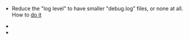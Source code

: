 * Reduce the "log level" to have smaller "debug.log" files, or none at all.
How to [do it](https://bitmessage.org/forum/index.php?topic=4820.msg11163#msg11163)

*

*